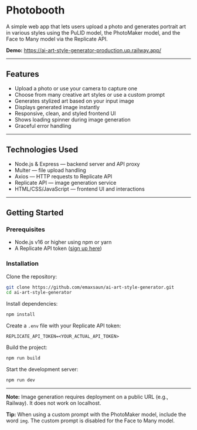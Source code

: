 # Photobooth

A simple web app that lets users upload a photo and generates portrait art in various styles using the PuLID model, the PhotoMaker model, and the Face to Many model via the Replicate API.

**Demo:** https://ai-art-style-generator-production.up.railway.app/

---

## Features

- Upload a photo or use your camera to capture one  
- Choose from many creative art styles or use a custom prompt  
- Generates stylized art based on your input image  
- Displays generated image instantly  
- Responsive, clean, and styled frontend UI  
- Shows loading spinner during image generation  
- Graceful error handling  

---

## Technologies Used

- Node.js & Express — backend server and API proxy  
- Multer — file upload handling  
- Axios — HTTP requests to Replicate API  
- Replicate API — image generation service  
- HTML/CSS/JavaScript — frontend UI and interactions  

---

## Getting Started

### Prerequisites

- Node.js v16 or higher using npm or yarn
- A Replicate API token ([sign up here](https://replicate.com/signup))  

### Installation

Clone the repository:

```bash
git clone https://github.com/emaxsaun/ai-art-style-generator.git
cd ai-art-style-generator
```

Install dependencies:

```bash
npm install
```

Create a `.env` file with your Replicate API token:

```env
REPLICATE_API_TOKEN=<YOUR_ACTUAL_API_TOKEN>
```

Build the project:

```bash
npm run build
```

Start the development server:

```bash
npm run dev
```

---

**Note:** Image generation requires deployment on a public URL (e.g., Railway). It does not work on localhost.

**Tip:** When using a custom prompt with the PhotoMaker model, include the word `img`. The custom prompt is disabled for the Face to Many model.
